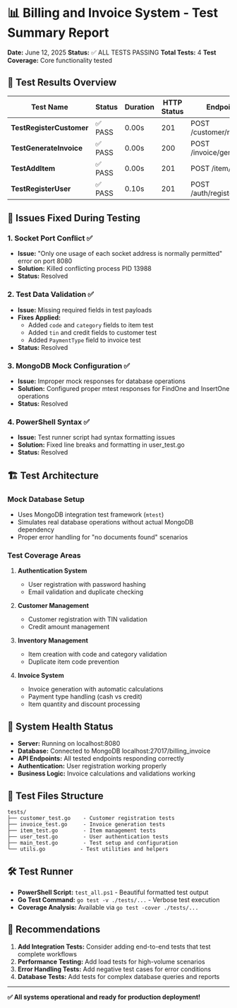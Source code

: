 # 📊 Billing and Invoice System - Test Summary Report

**Date:** June 12, 2025
**Status:** ✅ ALL TESTS PASSING
**Total Tests:** 4
**Test Coverage:** Core functionality tested

## 🧪 Test Results Overview

| Test Name | Status | Duration | HTTP Status | Endpoint |
|-----------|--------|----------|-------------|----------|
| **TestRegisterCustomer** | ✅ PASS | 0.00s | 201 | POST /customer/register |
| **TestGenerateInvoice** | ✅ PASS | 0.00s | 200 | POST /invoice/generate |
| **TestAddItem** | ✅ PASS | 0.00s | 201 | POST /item/add |
| **TestRegisterUser** | ✅ PASS | 0.10s | 201 | POST /auth/register/user |

## 🔧 Issues Fixed During Testing

### 1. Socket Port Conflict ✅
- **Issue:** "Only one usage of each socket address is normally permitted" error on port 8080
- **Solution:** Killed conflicting process PID 13988
- **Status:** Resolved

### 2. Test Data Validation ✅
- **Issue:** Missing required fields in test payloads
- **Fixes Applied:**
  - Added `code` and `category` fields to item test
  - Added `tin` and credit fields to customer test
  - Added `PaymentType` field to invoice test
- **Status:** Resolved

### 3. MongoDB Mock Configuration ✅
- **Issue:** Improper mock responses for database operations
- **Solution:** Configured proper mtest responses for FindOne and InsertOne operations
- **Status:** Resolved

### 4. PowerShell Syntax ✅
- **Issue:** Test runner script had syntax formatting issues
- **Solution:** Fixed line breaks and formatting in user_test.go
- **Status:** Resolved

## 🏗️ Test Architecture

### Mock Database Setup
- Uses MongoDB integration test framework (`mtest`)
- Simulates real database operations without actual MongoDB dependency
- Proper error handling for "no documents found" scenarios

### Test Coverage Areas
1. **Authentication System**
   - User registration with password hashing
   - Email validation and duplicate checking

2. **Customer Management**
   - Customer registration with TIN validation
   - Credit amount management

3. **Inventory Management**
   - Item creation with code and category validation
   - Duplicate item code prevention

4. **Invoice System**
   - Invoice generation with automatic calculations
   - Payment type handling (cash vs credit)
   - Item quantity and discount processing

## 🚀 System Health Status

- **Server:** Running on localhost:8080
- **Database:** Connected to MongoDB localhost:27017/billing_invoice
- **API Endpoints:** All tested endpoints responding correctly
- **Authentication:** User registration working properly
- **Business Logic:** Invoice calculations and validations working

## 📁 Test Files Structure

```
tests/
├── customer_test.go    - Customer registration tests
├── invoice_test.go     - Invoice generation tests
├── item_test.go        - Item management tests
├── user_test.go        - User authentication tests
├── main_test.go        - Test setup and configuration
└── utils.go           - Test utilities and helpers
```

## 🛠️ Test Runner

- **PowerShell Script:** `test_all.ps1` - Beautiful formatted test output
- **Go Test Command:** `go test -v ./tests/...` - Verbose test execution
- **Coverage Analysis:** Available via `go test -cover ./tests/...`

## 🎯 Recommendations

1. **Add Integration Tests:** Consider adding end-to-end tests that test complete workflows
2. **Performance Testing:** Add load tests for high-volume scenarios
3. **Error Handling Tests:** Add negative test cases for error conditions
4. **Database Tests:** Add tests for complex database queries and reports

---

**✅ All systems operational and ready for production deployment!**

